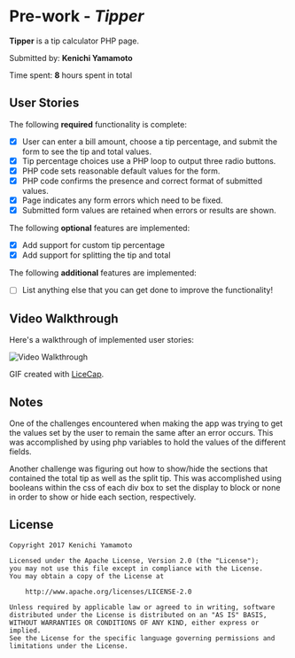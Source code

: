 # Pre-work - *Tipper*

**Tipper** is a tip calculator PHP page.

Submitted by: **Kenichi Yamamoto**

Time spent: **8** hours spent in total

## User Stories

The following **required** functionality is complete:
* [x] User can enter a bill amount, choose a tip percentage, and submit the form to see the tip and total values.
* [x] Tip percentage choices use a PHP loop to output three radio buttons.
* [x] PHP code sets reasonable default values for the form.
* [x] PHP code confirms the presence and correct format of submitted values.
* [x] Page indicates any form errors which need to be fixed.
* [x] Submitted form values are retained when errors or results are shown.

The following **optional** features are implemented:
* [x] Add support for custom tip percentage
* [x] Add support for splitting the tip and total

The following **additional** features are implemented:

* [ ] List anything else that you can get done to improve the functionality!

## Video Walkthrough

Here's a walkthrough of implemented user stories:

![Video Walkthrough](http://imgur.com/a/oFT6s)

GIF created with [LiceCap](http://www.cockos.com/licecap/).

## Notes

One of the challenges encountered when making the app was trying to get the values set by the user to remain the same after an error occurs. This was accomplished by using php variables to hold the values of the different fields.

Another challenge was figuring out how to show/hide the sections that contained the total tip as well as the split tip. This was accomplished using booleans within the css of each div box to set the display to block or none in order to show or hide each section, respectively.

## License

    Copyright 2017 Kenichi Yamamoto

    Licensed under the Apache License, Version 2.0 (the "License");
    you may not use this file except in compliance with the License.
    You may obtain a copy of the License at

        http://www.apache.org/licenses/LICENSE-2.0

    Unless required by applicable law or agreed to in writing, software
    distributed under the License is distributed on an "AS IS" BASIS,
    WITHOUT WARRANTIES OR CONDITIONS OF ANY KIND, either express or implied.
    See the License for the specific language governing permissions and
    limitations under the License.
